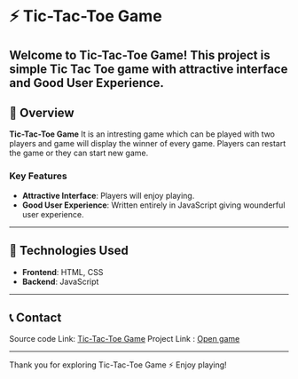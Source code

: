 # ⚡ Tic-Tac-Toe Game

Welcome to **Tic-Tac-Toe Game**! This project is simple Tic Tac Toe game with attractive interface and Good User Experience.
---

## 📜 Overview

**Tic-Tac-Toe Game** It is an intresting game which can be played with two players and game will display the winner of every game. Players can restart the game or they can start new game.

### Key Features

- **Attractive Interface**: Players will enjoy playing.
- **Good User Experience**: Written entirely in JavaScript giving wounderful user experience.

---

## 🔧 Technologies Used

- **Frontend**: HTML, CSS
- **Backend**: JavaScript

---

## 📞 Contact

Source code Link: [Tic-Tac-Toe Game](https://github.com/Avanti1102/Tic-Tac-Toe-game)
Project Link : [Open game]( https://avanti1102.github.io/Tic-Tac-Toe-game/)

---

Thank you for exploring Tic-Tac-Toe Game ⚡ Enjoy playing!
